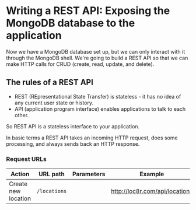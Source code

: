# Writing a REST API: Exposing the MongoDB database to the application

Now we have a MongoDB database set up, but we can only interact with it through the MongoDB shell.
We're going to build a REST API so that we can make HTTP calls for CRUD (create, read, update, and delete).

## The rules of a REST API

* REST (REpresentational State Transfer) is stateless - it has no idea of any current user state or history.
* API (application program interface) enables applications to talk to each other.

So REST API is a stateless interface to your application.

In basic terms a REST API takes an incoming HTTP request, does some processing, and always sends back an HTTP response.

### Request URLs

| Action | URL path | Parameters | Example |
|--------|----------|------------|---------|
| Create new location | `/locations` | | http://loc8r.com/api/locations |

